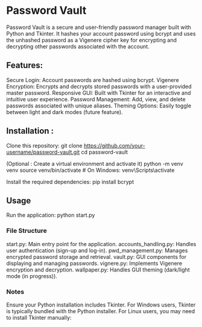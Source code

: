 # Password Vault

Password Vault is a secure and user-friendly password manager built with Python and Tkinter. It hashes your account password using bcrypt and uses the unhashed password as a Vigenere cipher key for encrypting and decrypting other passwords associated with the account.

## Features:

Secure Login: Account passwords are hashed using bcrypt.
Vigenere Encryption: Encrypts and decrypts stored passwords with a user-provided master password.
Responsive GUI: Built with Tkinter for an interactive and intuitive user experience.
Password Management: Add, view, and delete passwords associated with unique aliases.
Theming Options: Easily toggle between light and dark modes (future feature).

## Installation :

Clone this repository:
git clone https://github.com/your-username/password-vault.git
cd password-vault

(Optional : Create a virtual environment and activate it)
python -m venv venv
source venv/bin/activate # On Windows: venv\Scripts\activate

Install the required dependencies:
pip install bcrypt

## Usage

Run the application:
python start.py

### File Structure

start.py: Main entry point for the application.
accounts_handling.py: Handles user authentication (sign-up and log-in).
pwd_management.py: Manages encrypted password storage and retrieval.
vault.py: GUI components for displaying and managing passwords.
vignere.py: Implements Vigenere encryption and decryption.
wallpaper.py: Handles GUI theming (dark/light mode (in progress)).

### Notes

Ensure your Python installation includes Tkinter.
For Windows users, Tkinter is typically bundled with the Python installer.
For Linux users, you may need to install Tkinter manually:
